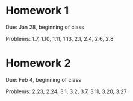 # Homework 1

Due: Jan 28, beginning of class

Problems: 1.7, 1.10, 1.11, 1.13, 2.1, 2.4, 2.6, 2.8

# Homework 2

Due: Feb 4, beginning of class

Problems: 2.23, 2.24, 3.1, 3.2, 3.7, 3.11, 3.20, 3.27
